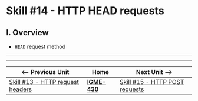 # Skill #14 - HTTP HEAD requests


## I. Overview 

- `HEAD` request method


<hr><hr>

| <-- Previous Unit | Home | Next Unit -->
| --- | --- | --- 
|   [Skill #13 - HTTP request headers](13-http-request-headers.md) |  [**IGME-430**](../) | [Skill #15 - HTTP POST requests](15-http-post-requests.md)
